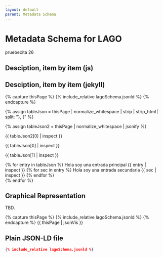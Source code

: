 ```yaml
---
layout: default
parent: Metadata Schema
---
```


# Metadata Schema for LAGO

pruebecita 26

## Desciption, item by item (js) 

<script type="application/ld+json" id="datablock1">
	{% include_relative lagoSchema.jsonld %}
</script>

<script src="http://ajax.googleapis.com/ajax/libs/jquery/1.11.1/jquery.min.js"></script>
<script>
		// get the contents of the element with id="datablock1"
		var data = $("#datablock1").html();

		// parse the contents as a JSON object
		var json = JSON.parse(data);
        
		var graphelements = json["@graph"];

		// iterate 
		for (i=0; i<=graphelements.length-1; i++) {
		    var id=json["@graph"][i]["@id"];
			// append a <li> list items
			$('#items').append("<li>"+id+"</li>");
		}
</script>        
     
## Desciption, item by item (jekyll)


{% capture thisPage %}
    {% include_relative lagoSchema.jsonld %}
{% endcapture %}


{% assign tableJson =  thisPage | normalize_whitespace | strip | strip_html | split: "}, {"    %}

{% assign tableJson2 =  thisPage | normalize_whitespace | jsonify   %}

{{ tableJson2[0] | inspect  }}

{{ tableJson[0] | inspect }}

{{ tableJson[1] | inspect }}



{% for entry in tableJson %}
    Hola soy una entrada principal
    {{ entry | inspect }} 
    {% for sec in entry %}
        Hola soy una entrada secundaria
        {{ sec | inspect }}
    {% endfor %}    
{% endfor %}



## Graphical Representation

TBD.

{% capture thisPage %}
    {% include_relative lagoSchema.jsonld %}
{% endcapture %}
{{ thisPage | jsonVis }}


## Plain JSON-LD file

```json
{% include_relative lagoSchema.jsonld %}
```
